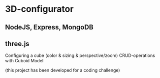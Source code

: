 # 3D-configurator

## NodeJS, Express, MongoDB
## three.js

Configuring a cube (color & sizing & perspective/zoom)
CRUD-operations with Cuboid Model

(this project has been developed for a coding challenge)

